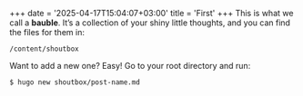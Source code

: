+++
date = '2025-04-17T15:04:07+03:00'
title = 'First'
+++
This is what we call a **bauble**. It’s a collection of your shiny little thoughts, and you can find the files for them in:

```
/content/shoutbox
```

Want to add a new one? Easy! Go to your root directory and run:

```
$ hugo new shoutbox/post-name.md
```
